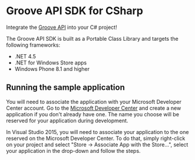 # Groove API SDK for CSharp
Integrate the [Groove API](https://github.com/Microsoft/Groove-API-documentation) into your C# project!

The Groove API SDK is built as a Portable Class Library and targets the following frameworks:
* .NET 4.5
* .NET for Windows Store apps
* Windows Phone 8.1 and higher

## Running the sample application
You will need to associate the application with your Microsoft Developer Center account.
Go to the [Microsoft Developer Center](https://developer.microsoft.com/en-us/dashboard/apps/) and create a new application if you don't already have one. The name you choose will be reserved for your application during development.

In Visual Studio 2015, you will need to associate your application to the one reserved on the Microsoft Developer Center. To do that, simply right-click on your project and select "Store -> Associate App with the Store...", select your application in the drop-down and follow the steps.
